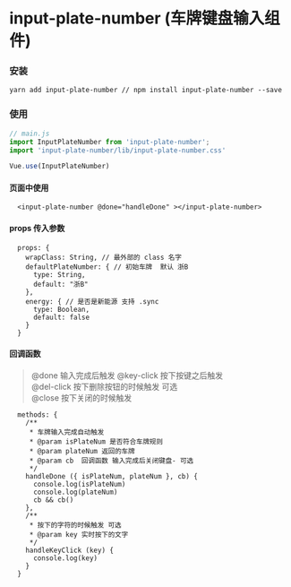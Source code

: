 # input-plate-number (车牌键盘输入组件)
### 安装
```shell script
yarn add input-plate-number // npm install input-plate-number --save
```
### 使用
```javascript
// main.js
import InputPlateNumber from 'input-plate-number';
import 'input-plate-number/lib/input-plate-number.css'

Vue.use(InputPlateNumber)
```
#### 页面中使用
```vue
  <input-plate-number @done="handleDone" ></input-plate-number>
```

#### props 传入参数
```vue
  props: {
    wrapClass: String, // 最外部的 class 名字 
    defaultPlateNumber: { // 初始车牌  默认 浙B
      type: String,
      default: "浙B"
    },
    energy: { // 是否是新能源 支持 .sync
      type: Boolean,
      default: false
    }
  }
```

#### 回调函数
> @done 输入完成后触发
> @key-click 按下按键之后触发  
> @del-click 按下删除按钮的时候触发 可选  
> @close 按下关闭的时候触发
```vue
  methods: {
    /**
     * 车牌输入完成自动触发
     * @param isPlateNum 是否符合车牌规则
     * @param plateNum 返回的车牌
     * @param cb  回调函数 输入完成后关闭键盘- 可选
     */
    handleDone ({ isPlateNum, plateNum }, cb) {
      console.log(isPlateNum)
      console.log(plateNum)
      cb && cb()
    },
    /**
     * 按下的字符的时候触发 可选
     * @param key 实时按下的文字
     */
    handleKeyClick (key) {
      console.log(key)
    }
  }
```
